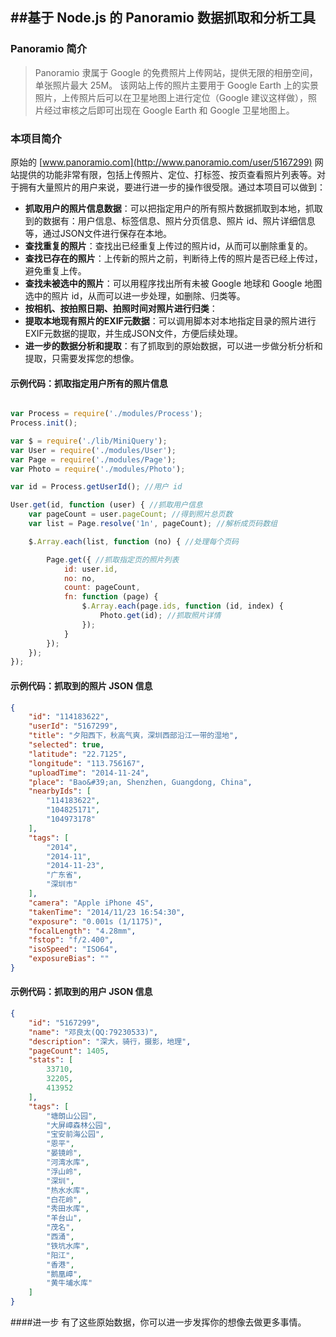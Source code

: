 ﻿##基于 Node.js 的 Panoramio 数据抓取和分析工具
---------------------------------------------------------------

### Panoramio 简介

> Panoramio 隶属于 Google 的免费照片上传网站，提供无限的相册空间，单张照片最大 25M。
该网站上传的照片主要用于 Google Earth 上的实景照片，上传照片后可以在卫星地图上进行定位（Google 建议这样做），照片经过审核之后即可出现在 Google Earth 和 Google 卫星地图上。

### 本项目简介
原始的 [www.panoramio.com](http://www.panoramio.com/user/5167299) 网站提供的功能非常有限，包括上传照片、定位、打标签、按页查看照片列表等。对于拥有大量照片的用户来说，要进行进一步的操作很受限。通过本项目可以做到：
- **抓取用户的照片信息数据**：可以把指定用户的所有照片数据抓取到本地，抓取到的数据有：用户信息、标签信息、照片分页信息、照片 id、照片详细信息等，通过JSON文件进行保存在本地。
- **查找重复的照片**：查找出已经重复上传过的照片id，从而可以删除重复的。
- **查找已存在的照片**：上传新的照片之前，判断待上传的照片是否已经上传过，避免重复上传。
- **查找未被选中的照片**：可以用程序找出所有未被 Google 地球和 Google 地图选中的照片 id，从而可以进一步处理，如删除、归类等。
- **按相机、按拍照日期、拍照时间对照片进行归类**：
- **提取本地现有照片的EXIF元数据**：可以调用脚本对本地指定目录的照片进行EXIF元数据的提取，并生成JSON文件，方便后续处理。
- **进一步的数据分析和提取**：有了抓取到的原始数据，可以进一步做分析分析和提取，只需要发挥您的想像。


#### 示例代码：抓取指定用户所有的照片信息


``` javascript

var Process = require('./modules/Process');
Process.init();

var $ = require('./lib/MiniQuery');
var User = require('./modules/User');
var Page = require('./modules/Page');
var Photo = require('./modules/Photo');

var id = Process.getUserId(); //用户 id

User.get(id, function (user) { //抓取用户信息
    var pageCount = user.pageCount; //得到照片总页数
    var list = Page.resolve('1n', pageCount); //解析成页码数组

    $.Array.each(list, function (no) { //处理每个页码

        Page.get({ //抓取指定页的照片列表
            id: user.id,
            no: no,
            count: pageCount,
            fn: function (page) {
                $.Array.each(page.ids, function (id, index) {
                    Photo.get(id); //抓取照片详情
                });
            }
        });
    });
});
``` 

#### 示例代码：抓取到的照片 JSON 信息 
``` json
{
    "id": "114183622",
    "userId": "5167299",
    "title": "夕阳西下，秋高气爽，深圳西部沿江一带的湿地",
    "selected": true,
    "latitude": "22.7125",
    "longitude": "113.756167",
    "uploadTime": "2014-11-24",
    "place": "Bao&#39;an, Shenzhen, Guangdong, China",
    "nearbyIds": [
        "114183622",
        "104825171",
        "104973178"
    ],
    "tags": [
        "2014",
        "2014-11",
        "2014-11-23",
        "广东省",
        "深圳市"
    ],
    "camera": "Apple iPhone 4S",
    "takenTime": "2014/11/23 16:54:30",
    "exposure": "0.001s (1/1175)",
    "focalLength": "4.28mm",
    "fstop": "f/2.400",
    "isoSpeed": "ISO64",
    "exposureBias": ""
}
``` 
#### 示例代码：抓取到的用户 JSON 信息 
``` json
{
    "id": "5167299",
    "name": "邓良太(QQ:79230533)",
    "description": "深大，骑行，摄影，地理",
    "pageCount": 1405,
    "stats": [
        33710,
        32205,
        413952
    ],
    "tags": [
        "塘朗山公园",
        "大屏嶂森林公园",
        "宝安前海公园",
        "恩平",
        "晏镜岭",
        "河湾水库",
        "浮山岭",
        "深圳",
        "热水水库",
        "白花岭",
        "秀田水库",
        "羊台山",
        "茂名",
        "西涌",
        "铁坑水库",
        "阳江",
        "香港",
        "鹅凰嶂",
        "黄牛埔水库"
    ]
}
```

####进一步
有了这些原始数据，你可以进一步发挥你的想像去做更多事情。


